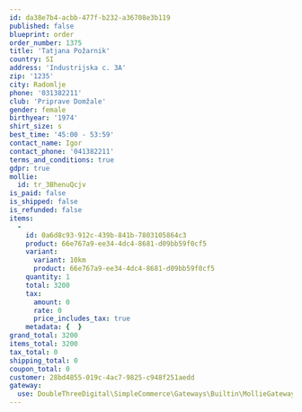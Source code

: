 ```yaml
---
id: da38e7b4-acbb-477f-b232-a36708e3b119
published: false
blueprint: order
order_number: 1375
title: 'Tatjana Požarnik'
country: SI
address: 'Industrijska c. 3A'
zip: '1235'
city: Radomlje
phone: '031382211'
club: 'Priprave Domžale'
gender: female
birthyear: '1974'
shirt_size: s
best_time: '45:00 - 53:59'
contact_name: Igor
contact_phone: '041382211'
terms_and_conditions: true
gdpr: true
mollie:
  id: tr_3BhenuQcjv
is_paid: false
is_shipped: false
is_refunded: false
items:
  -
    id: 0a6d8c93-912c-439b-841b-7803105864c3
    product: 66e767a9-ee34-4dc4-8681-d09bb59f0cf5
    variant:
      variant: 10km
      product: 66e767a9-ee34-4dc4-8681-d09bb59f0cf5
    quantity: 1
    total: 3200
    tax:
      amount: 0
      rate: 0
      price_includes_tax: true
    metadata: {  }
grand_total: 3200
items_total: 3200
tax_total: 0
shipping_total: 0
coupon_total: 0
customer: 28bd4855-019c-4ac7-9825-c948f251aedd
gateway:
  use: DoubleThreeDigital\SimpleCommerce\Gateways\Builtin\MollieGateway
---
```

